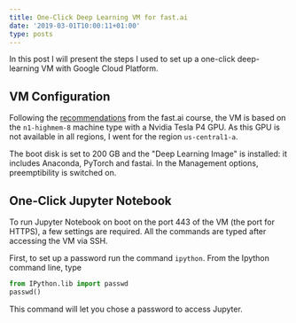 ```yaml
---
title: One-Click Deep Learning VM for fast.ai
date: '2019-03-01T10:00:11+01:00'
type: posts
---
```

In this post I will present the steps I used to set up a one-click deep-learning VM with Google Cloud Platform.

## VM Configuration

Following the [recommendations](https://course.fast.ai/start_gcp.html) from the fast.ai course, the VM is based on the `n1-highmem-8` machine type with a Nvidia Tesla P4 GPU. As this GPU is not available in all regions, I went for the region `us-central1-a`.

The boot disk is set to 200 GB and the "Deep Learning Image" is installed: it includes Anaconda, PyTorch and fastai. In the Management options, preemptibility is switched on.

## One-Click Jupyter Notebook

To run Jupyter Notebook on boot on the port 443 of the VM (the port for HTTPS), a few settings are required. All the commands are typed after accessing the VM via SSH.

First, to set up a password run the command `ipython`. From the Ipython command line, type

```python
from IPython.lib import passwd
passwd()
```

This command will let you chose a password to access Jupyter.
